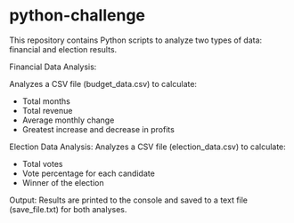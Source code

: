 # python-challenge
This repository contains Python scripts to analyze two types of data: financial and election results.

Financial Data Analysis:

Analyzes a CSV file (budget_data.csv) to calculate:
- Total months
- Total revenue
- Average monthly change
- Greatest increase and decrease in profits

Election Data Analysis:
Analyzes a CSV file (election_data.csv) to calculate:
- Total votes
- Vote percentage for each candidate
- Winner of the election

Output: Results are printed to the console and saved to a text file (save_file.txt) for both analyses.
